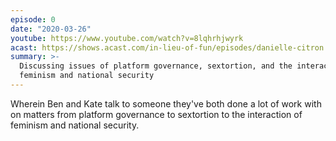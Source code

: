 ```yaml
---
episode: 0
date: "2020-03-26"
youtube: https://www.youtube.com/watch?v=8lqhrhjwyrk
acast: https://shows.acast.com/in-lieu-of-fun/episodes/danielle-citron
summary: >-
  Discussing issues of platform governance, sextortion, and the interaction of
  feminism and national security
---
```

Wherein Ben and Kate talk to someone they've both done a lot of work with on
matters from platform governance to sextortion to the interaction of feminism
and national security.
